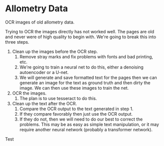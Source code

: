 # Allometry Data

OCR images of old allometry data.

Trying to OCR the images directly has not worked well. The pages are old and never were of high quality to begin with.  We're going to break this into three steps.
1. Clean up the images before the OCR step.
    1. Remove stray marks and fix problems with fonts and bad printing, etc.
    1. We're going to train a neural net to do this, either a denoising autoencoder or a U-net.
    1. We will generate and save formatted text for the pages then we can generate an image for the text as ground truth and then dirty the image. We can then use these images to train the net.
1. OCR the images.
    1. The plan is to use tesseract to do this.
1. Clean up the text after the OCR.
    1. Compare the OCR output to the text generated in step 1.
    1. If they compare favorably then just use the OCR output.
    1. If they do not, then we will need to do our best to correct the problems. This may be as easy as simple text manipulation, or it may require another neural network (probably a transformer network).

Test
